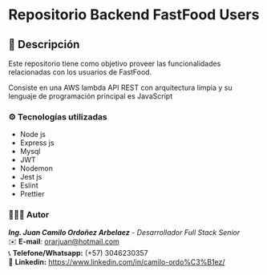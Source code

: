 # Repositorio Backend FastFood Users

## 📃 Descripción

Este repositorio tiene como objetivo proveer las funcionalidades relacionadas con los usuarios de FastFood.

Consiste en una AWS lambda API REST con arquitectura limpia y su lenguaje de programación principal es JavaScript

### ⚙️ Tecnologías utilizadas

-   Node js
-   Express js
-   Mysql
-   JWT
-   Nodemon
-   Jest js
-   Eslint
-   Prettier

### 🙋🏽‍♂️ Autor

**_Ing. Juan Camilo Ordoñez Arbelaez_** - _Desarrollador Full Stack Senior_ </br>
✉️ **E-mail**: orarjuan@hotmail.com </br>
📞 **Telefone/Whatsapp:** (+57) 3046230357 </br>
📌 **Linkedin:** https://www.linkedin.com/in/camilo-ordo%C3%B1ez/
